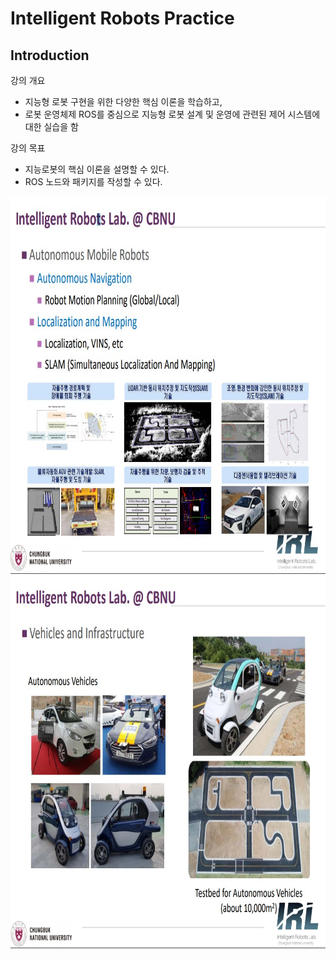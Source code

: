 # **Intelligent Robots Practice** 

## Introduction

강의 개요
- 지능형 로봇 구현을 위한 다양한 핵심 이론을 학습하고,
- 로봇 운영체제 ROS를 중심으로 지능형 로봇 설계 및 운영에 관련된 제어 시스템에 대한 실습을 함

강의 목표
- 지능로봇의 핵심 이론을 설명할 수 있다.
- ROS 노드와 패키지를 작성할 수 있다.

<img src="./intelligent robots.jpg"  width="900" height="600">
<img src="./intelligent robots2.jpg"  width="900" height="600">
</p>
